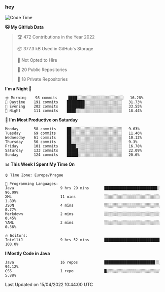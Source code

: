 ### hey

<!--START_SECTION:waka-->
![Code Time](http://img.shields.io/badge/Code%20Time-633%20hrs%2045%20mins-blue)

**🐱 My GitHub Data** 

> 🏆 472 Contributions in the Year 2022
 > 
> 📦 377.3 kB Used in GitHub's Storage 
 > 
> 🚫 Not Opted to Hire
 > 
> 📜 20 Public Repositories 
 > 
> 🔑 18 Private Repositories  
 > 
**I'm a Night 🦉** 

```text
🌞 Morning    98 commits     ████░░░░░░░░░░░░░░░░░░░░░   16.28% 
🌆 Daytime    191 commits    ████████░░░░░░░░░░░░░░░░░   31.73% 
🌃 Evening    202 commits    ████████░░░░░░░░░░░░░░░░░   33.55% 
🌙 Night      111 commits    ████░░░░░░░░░░░░░░░░░░░░░   18.44%

```
📅 **I'm Most Productive on Saturday** 

```text
Monday       58 commits     ██░░░░░░░░░░░░░░░░░░░░░░░   9.63% 
Tuesday      69 commits     ██░░░░░░░░░░░░░░░░░░░░░░░   11.46% 
Wednesday    61 commits     ██░░░░░░░░░░░░░░░░░░░░░░░   10.13% 
Thursday     56 commits     ██░░░░░░░░░░░░░░░░░░░░░░░   9.3% 
Friday       101 commits    ████░░░░░░░░░░░░░░░░░░░░░   16.78% 
Saturday     133 commits    █████░░░░░░░░░░░░░░░░░░░░   22.09% 
Sunday       124 commits    █████░░░░░░░░░░░░░░░░░░░░   20.6%

```


📊 **This Week I Spent My Time On** 

```text
⌚︎ Time Zone: Europe/Prague

💬 Programming Languages: 
Java                     9 hrs 29 mins       ████████████████████████░   96.09% 
XML                      11 mins             ░░░░░░░░░░░░░░░░░░░░░░░░░   1.89% 
JSON                     4 mins              ░░░░░░░░░░░░░░░░░░░░░░░░░   0.77% 
Markdown                 2 mins              ░░░░░░░░░░░░░░░░░░░░░░░░░   0.45% 
YAML                     2 mins              ░░░░░░░░░░░░░░░░░░░░░░░░░   0.36%

🔥 Editors: 
IntelliJ                 9 hrs 52 mins       █████████████████████████   100.0%

```

**I Mostly Code in Java** 

```text
Java                     16 repos            ███████████████████████░░   94.12% 
CSS                      1 repo              █░░░░░░░░░░░░░░░░░░░░░░░░   5.88%

```



 Last Updated on 15/04/2022 10:44:00 UTC
<!--END_SECTION:waka-->
